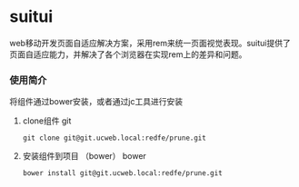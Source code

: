 # suitui 
web移动开发页面自适应解决方案，采用rem来统一页面视觉表现。suitui提供了页面自适应能力，并解决了各个浏览器在实现rem上的差异和问题。

### 使用简介 ###
将组件通过bower安装，或者通过jc工具进行安装

1. clone组件
    git
    ```shell
    git clone git@git.ucweb.local:redfe/prune.git
    ```
    
2. 安装组件到项目 （bower）
    bower
    ```shell
    bower install git@git.ucweb.local:redfe/prune.git
    ```
